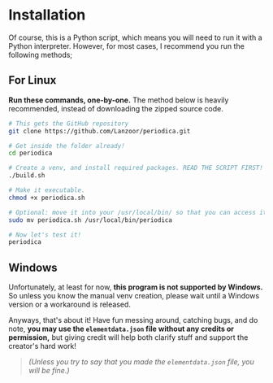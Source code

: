 # Installation

Of course, this is a Python script, which means you will need to run it with a Python interpreter.
However, for most cases, I recommend you run the following methods;

## For Linux

**Run these commands, one-by-one.** The method below is heavily recommended, instead of downloading the zipped source code.

```bash
# This gets the GitHub repository
git clone https://github.com/Lanzoor/periodica.git

# Get inside the folder already!
cd periodica

# Create a venv, and install required packages. READ THE SCRIPT FIRST! DO NOT TRUST SOURCES FROM ONLINE. It will create a venv folder.
./build.sh

# Make it executable.
chmod +x periodica.sh

# Optional: move it into your /usr/local/bin/ so that you can access it anywhere by running periodica
sudo mv periodica.sh /usr/local/bin/periodica

# Now let's test it!
periodica
```

## Windows

Unfortunately, at least for now, **this program is not supported by Windows.** So unless you know the manual venv creation, please wait until a Windows version or a workaround is released.

Anyways, that's about it! Have fun messing around, catching bugs, and do note, **you may use the `elementdata.json` file without any credits or permission,** but giving credit will help both clarify stuff and support the creator's hard work!

> *(Unless you try to say that you made the `elementdata.json` file, you will be fine.)*
